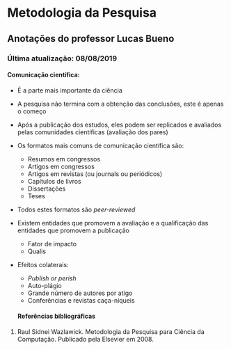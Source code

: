 # Metodologia da Pesquisa

## Anotações do professor Lucas Bueno

### Última atualização: 08/08/2019

#### Comunicação científica:

- É a parte mais importante da ciência

- A pesquisa não termina com a obtenção das conclusões, este é apenas o começo

- Após a publicação dos estudos, eles podem ser replicados e avaliados pelas comunidades científicas (avaliação dos pares)

- Os formatos mais comuns de comunicação científica são:

  - Resumos em congressos
  - Artigos em congressos
  - Artigos em revistas (ou journals ou periódicos)
  - Capítulos de livros
  - Dissertações
  - Teses

- Todos estes formatos são *peer-reviewed*

- Existem entidades que promovem a avaliação e a qualificação das entidades que promovem a publicação

  - Fator de impacto
  - Qualis

- Efeitos colaterais:

  - *Publish or perish*
  - Auto-plágio
  - Grande número de autores por atigo
  - Conferências e revistas caça-níqueis

  #### Referências bibliográficas

1. Raul Sidnei Wazlawick. Metodologia da Pesquisa para Ciência da Computação. Publicado pela Elsevier em 2008.